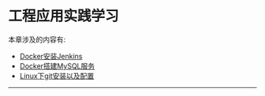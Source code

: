 # 工程应用实践学习

本章涉及的内容有: 

* [Docker安装Jenkins](./src/Jenkins.md)
* [Docker搭建MySQL服务](./src/Docker+MySQL.md)
* [Linux下git安装以及配置](./src/Git.md)

---


